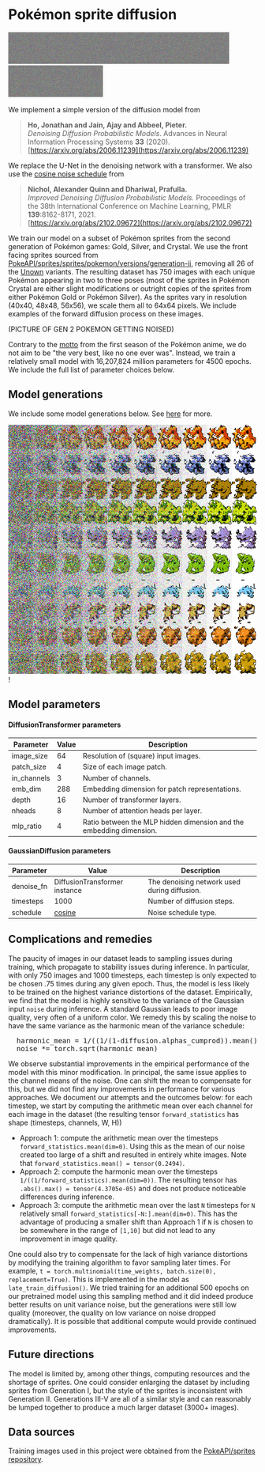# Pok&eacute;mon sprite diffusion
![My Animation](./images/gifs/1.gif)![My Animation](./images/gifs/2.gif)![My Animation](./images/gifs/3.gif)![My Animation](./images/gifs/8.gif)![My Animation](./images/gifs/9.gif)![My Animation](./images/gifs/10.gif)![My Animation](./images/gifs/12.gif)![My Animation](./images/gifs/13.gif)![My Animation](./images/gifs/14.gif)![My Animation](./images/gifs/5.gif)

We implement a simple version of the diffusion model from

> **Ho, Jonathan and Jain, Ajay and Abbeel, Pieter.**  
> *Denoising Diffusion Probabilistic Models*. Advances in Neural Information Processing Systems **33** (2020).  
> [https://arxiv.org/abs/2006.11239](https://arxiv.org/abs/2006.11239)

We replace the U-Net in the denoising network with a transformer. We also use the [cosine noise schedule](https://arxiv.org/pdf/2102.09672#equation.3.17) from

> **Nichol, Alexander Quinn and Dhariwal, Prafulla.**   
> *Improved Denoising Diffusion Probabilistic Models.* Proceedings of the 38th International Conference on Machine Learning, PMLR **139**:8162-8171, 2021.  
> [https://arxiv.org/abs/2102.09672](https://arxiv.org/abs/2102.09672)

We train our model on a subset of Pok&eacute;mon sprites from the second generation of Pok&eacute;mon games: Gold, Silver, and Crystal. We use the front facing sprites sourced from [PokeAPI/sprites/sprites/pokemon/versions/generation-ii](https://github.com/PokeAPI/sprites/tree/master/sprites/pokemon/versions/generation-ii), removing all 26 of the [Unown](https://bulbapedia.bulbagarden.net/wiki/Unown_(Pok%C3%A9mon)) variants. The resulting dataset has 750 images with each unique Pok&eacute;mon appearing in two to three poses (most of the sprites in Pok&eacute;mon Crystal are either slight modifications or outright copies of the sprites from either Pok&eacute;mon Gold or Pok&eacute;mon Silver). As the sprites vary in resolution (40x40, 48x48, 56x56), we scale them all to 64x64 pixels. We include examples of the forward diffusion process on these images.

(PICTURE OF GEN 2 POKEMON GETTING NOISED)

Contrary to the [motto](https://www.youtube.com/watch?v=R4GIyJxvk94) from the first season of the Pok&eacute;mon anime, we do not aim to be "the very best, like no one ever was". Instead, we train a relatively small model with 16,207,824 million parameters for 4500 epochs. We include the full list of parameter choices below.

## Model generations

We include some model generations below. See [here](https://github.com/benson-au/pokemon_sprite_diffusion/tree/main/images) for more.

![Image Generation](./images/grids/4.png)!

## Model parameters

#### DiffusionTransformer parameters

| Parameter    | Value  | Description |
|--------------|--------|-------------|
| image_size   |  64    | Resolution of (square) input images. |
| patch_size   |  4     | Size of each image patch. |
| in_channels  |  3     | Number of channels. |
| emb_dim      |  288   | Embedding dimension for patch representations. |
| depth        |  16    | Number of transformer layers. |
| nheads       |  8     | Number of attention heads per layer. |
| mlp_ratio    |  4     | Ratio between the MLP hidden dimension and the embedding dimension. |

#### GaussianDiffusion parameters

| Parameter  | Value         | Description |
|------------|---------------|-------------|
| denoise_fn | DiffusionTransformer instance | The denoising network used during diffusion. |
| timesteps  | 1000          | Number of diffusion steps. |
| schedule   | [cosine](https://arxiv.org/pdf/2102.09672#equation.3.17) | Noise schedule type. |

## Complications and remedies
The paucity of images in our dataset leads to sampling issues during training, which propagate to stability issues during inference. In particular, with only 750 images and 1000 timesteps, each timestep is only expected to be chosen .75 times during any given epoch. Thus, the model is less likely to be trained on the highest variance distortions of the dataset. Empirically, we find that the model is highly sensitive to the variance of the Gaussian input `noise` during inference. A standard Gaussian leads to poor image quality, very often of a uniform color. We remedy this by scaling the noise to have the same variance as the harmonic mean of the variance schedule:

<pre>
  harmonic_mean = 1/((1/(1-diffusion.alphas_cumprod)).mean())
  noise *= torch.sqrt(harmonic_mean)
</pre>

We observe substantial improvements in the empirical performance of the model with this minor modification. In principal, the same issue applies to the channel means of the noise. One can shift the mean to compensate for this, but we did not find any improvements in performance for various approaches. We document our attempts and the outcomes below: for each timestep, we start by computing the arithmetic mean over each channel for each image in the dataset (the resulting tensor `forward_statistics` has shape (timesteps, channels, W, H))

- Approach 1: compute the arithmetic mean over the timesteps `forward_statistics.mean(dim=0)`. Using this as the mean of our noise created too large of a shift and resulted in entirely white images. Note that `forward_statistics.mean() = tensor(0.2494)`.
- Approach 2: compute the harmonic mean over the timesteps `1/((1/forward_statistics).mean(dim=0))`. The resulting tensor has `.abs().max() = tensor(4.3705e-05)` and does not produce noticeable differences during inference.
- Approach 3: compute the arithmetic mean over the last `N` timesteps for `N` relatively small `forward_statistics[-N:].mean(dim=0)`. This has the advantage of producing a smaller shift than Approach 1 if `N` is chosen to be somewhere in the range of `[1,10]`  but did not lead to any improvement in image quality.

One could also try to compensate for the lack of high variance distortions by modifying the training algorithm to favor sampling later times. For example, `t = torch.multinomial(time_weights, batch.size(0), replacement=True)`. This is implemented in the model as `late_train_diffusion()`. We tried training for an additional 500 epochs on our pretrained model using this sampling method and it did indeed produce better results on unit variance noise, but the generations were still low quality (moreover, the quality on low variance on noise dropped dramatically). It is possible that additional compute would provide continued improvements.

## Future directions
The model is limited by, among other things, computing resources and the shortage of sprites. One could consider enlarging the dataset by including sprites from Generation I, but the style of the sprites is inconsistent with Generation II. Generations III-V are all of a similar style and can reasonably be lumped together to produce a much larger dataset (3000+ images).

## Data sources
Training images used in this project were obtained from the [PokeAPI/sprites repository](https://github.com/PokeAPI/sprites).
